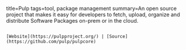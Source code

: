 title=Pulp
tags=tool, package management
summary=An open source project that makes it easy for developers to fetch, upload, organize and distribute Software Packages on-prem or in the cloud.
~~~~~~

[Website](https://pulpproject.org/) | [Source](https://github.com/pulp/pulpcore)

